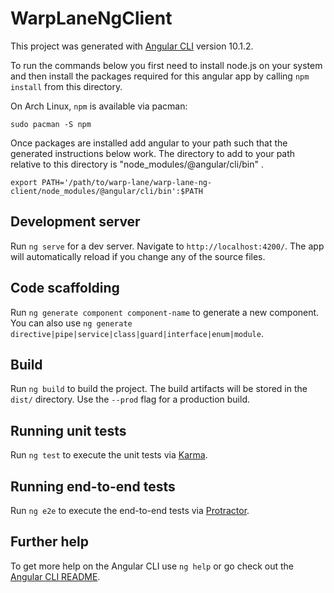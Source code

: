 # WarpLaneNgClient

This project was generated with [Angular CLI](https://github.com/angular/angular-cli) version 10.1.2.

To run the commands below you first need to install node.js on your system and then install the packages required for this angular app by calling `npm install` from this directory. 

On Arch Linux, `npm` is available via pacman:

`sudo pacman -S npm`

Once packages are installed add angular to your path such that the generated instructions below work. The directory to add to your path relative to this directory is "node_modules/@angular/cli/bin" .

`export PATH='/path/to/warp-lane/warp-lane-ng-client/node_modules/@angular/cli/bin':$PATH`

## Development server

Run `ng serve` for a dev server. Navigate to `http://localhost:4200/`. The app will automatically reload if you change any of the source files.

## Code scaffolding

Run `ng generate component component-name` to generate a new component. You can also use `ng generate directive|pipe|service|class|guard|interface|enum|module`.

## Build

Run `ng build` to build the project. The build artifacts will be stored in the `dist/` directory. Use the `--prod` flag for a production build.

## Running unit tests

Run `ng test` to execute the unit tests via [Karma](https://karma-runner.github.io).

## Running end-to-end tests

Run `ng e2e` to execute the end-to-end tests via [Protractor](http://www.protractortest.org/).

## Further help

To get more help on the Angular CLI use `ng help` or go check out the [Angular CLI README](https://github.com/angular/angular-cli/blob/master/README.md).
